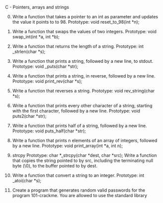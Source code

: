 C - Pointers, arrays and strings
 

0. Write a function that takes a pointer to an int as parameter and updates the value it
points to to 98.
Prototype: void reset_to_98(int *n);

1. Write a function that swaps the values of two integers.
Prototype: void swap_int(int *a, int *b);

2. Write a function that returns the length of a string.
Prototype: int _strlen(char *s); 

3. Write a function that prints a string, followed by a new line, to stdout.
Prototype: void _puts(char *str);

4. Write a function that prints a string, in reverse, followed by a new line.
Prototype: void print_rev(char *s);

5. Write a function that reverses a string.
Prototype: void rev_string(char *s);

6. Write a function that prints every other character of a string, starting with the first
character, followed by a new line.
Prototype: void puts2(char *str);

7. Write a function that prints half of a string, followed by a new line.
Prototype: void puts_half(char *str);

8. Write a function that prints n elements of an array of integers, followed by a new line.
Prototype: void print_array(int *a, int n);

9. strcpy
Prototype: char *_strcpy(char *dest, char *src); Write a function that copies the string
pointed to by src, including the terminating null byte (\0), to the buffer pointed to by
dest.

10. Write a function that convert a string to an integer.
Prototype: int _atoi(char *s);

11. Create a program that generates random valid passwords for the program
101-crackme.
You are allowed to use the standard library
